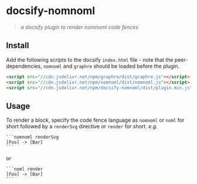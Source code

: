 # docsify-nomnoml

> _a docsify plugin to render nomnoml code fences_

## Install

Add the following scripts to the docsify `index.html` file - note that the
peer-dependencies, `nomnoml` and `graphre` should be loaded before the plugin.

```html
<script src="//cdn.jsdelivr.net/npm/graphre/dist/graphre.js"></script>
<script src="//cdn.jsdelivr.net/npm/nomnoml/dist/nomnoml.js"></script>
<script src="//cdn.jsdelivr.net/npm/docsify-nomnoml/dist/plugin.min.js"></script>
```

## Usage

To render a block, specify the code fence language as `nomnoml` or `noml` for short
followed by a `renderSvg` directive or `render` for short. _e.g._

````none
```nomnoml renderSvg
[Foo] -> [Bar]
```
````

or

````none
```noml render
[Foo] -> [Bar]
```
````

